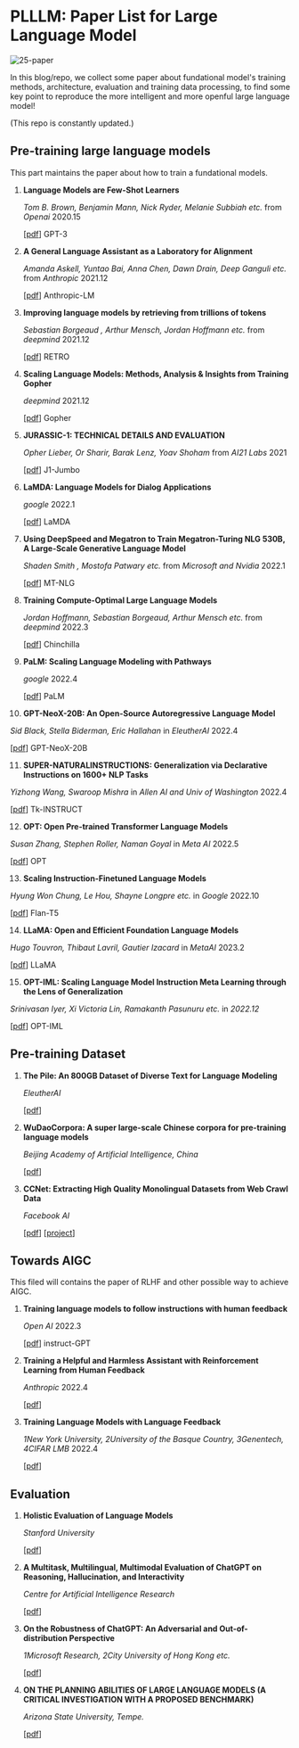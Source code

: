 # PLLLM: Paper List for Large Language Model

![25-paper](https://img.shields.io/badge/ModelPaperNumber-25-brightgreen)

In this blog/repo, we collect some paper about fundational model's training methods, architecture, evaluation and training data processing, to find some key point to reproduce the more intelligent and more openful large language model!

(This repo is constantly updated.)

<!--more-->


## Pre-training large language models

This part maintains the paper about how to train a fundational models.

1. **Language Models are Few-Shot Learners** 
   
   *Tom B. Brown, Benjamin Mann, Nick Ryder, Melanie Subbiah etc.*  from *Openai*  2020.15
   
   [[pdf](https://arxiv.org/pdf/2005.14165.pdf)] GPT-3

2. **A General Language Assistant as a Laboratory for Alignment** 

   *Amanda Askell, Yuntao Bai, Anna Chen,  Dawn Drain,  Deep Ganguli etc.* from *Anthropic*  2021.12

   [[pdf](https://arxiv.org/pdf/2112.00861.pdf)] Anthropic-LM

3. **Improving language models by retrieving from trillions of tokens**

   *Sebastian Borgeaud ,  Arthur Mensch,  Jordan Hoffmann etc.*  from *deepmind*  2021.12 

   [[pdf](https://arxiv.org/pdf/2112.04426.pdf)]  RETRO

4. **Scaling Language Models: Methods, Analysis & Insights from Training Gopher**

   *deepmind* 2021.12

   [[pdf](https://arxiv.org/pdf/2112.11446.pdf)] Gopher

5. **JURASSIC-1: TECHNICAL DETAILS AND EVALUATION**

   *Opher Lieber, Or Sharir, Barak Lenz, Yoav Shoham* from *AI21 Labs* 2021

   [[pdf](https://uploads-ssl.webflow.com/60fd4503684b466578c0d307/61138924626a6981ee09caf6_jurassic_tech_paper.pdf)] J1-Jumbo

6. **LaMDA: Language Models for Dialog Applications**

   *google* 2022.1

   [[pdf](https://arxiv.org/pdf/2201.08239.pdf)] LaMDA

7. **Using DeepSpeed and Megatron to Train Megatron-Turing NLG 530B, A Large-Scale Generative Language Model**

   *Shaden Smith , Mostofa Patwary etc.* from *Microsoft and Nvidia* 2022.1

   [[pdf](https://arxiv.org/pdf/2201.11990.pdf)] MT-NLG

8. **Training Compute-Optimal Large Language Models**

   *Jordan Hoffmann,  Sebastian Borgeaud,  Arthur Mensch etc.* from *deepmind* 2022.3

   [[pdf](https://arxiv.org/pdf/2203.15556.pdf)] Chinchilla

9. **PaLM: Scaling Language Modeling with Pathways** 

   *google* 2022.4

   [[pdf](https://arxiv.org/pdf/2204.02311.pdf)] PaLM

10. **GPT-NeoX-20B: An Open-Source Autoregressive Language Model**

   *Sid Black, Stella Biderman, Eric Hallahan* in *EleutherAI* 2022.4

   [[pdf](https://arxiv.org/pdf/2204.06745.pdf)] GPT-NeoX-20B

11. **SUPER-NATURALINSTRUCTIONS: Generalization via Declarative Instructions on 1600+ NLP Tasks**

   *Yizhong Wang, Swaroop Mishra* in *Allen AI and Univ of Washington* 2022.4

   [[pdf](https://arxiv.org/pdf/2204.07705.pdf)] Tk-INSTRUCT

12. **OPT: Open Pre-trained Transformer Language Models**

   *Susan Zhang, Stephen Roller, Naman Goyal* in *Meta AI* 2022.5

   [[pdf](https://arxiv.org/pdf/2205.01068.pdf)] OPT

13. **Scaling Instruction-Finetuned Language Models**

   *Hyung Won Chung, Le Hou, Shayne Longpre etc.* in *Google* 2022.10

   [[pdf](https://arxiv.org/pdf/2210.11416.pdf)] Flan-T5

14. **LLaMA: Open and Efficient Foundation Language Models**

   *Hugo Touvron, Thibaut Lavril, Gautier Izacard* in *MetaAI* 2023.2

   [[pdf](https://scontent-hkg4-1.xx.fbcdn.net/v/t39.8562-6/333078981_693988129081760_4712707815225756708_n.pdf?_nc_cat=108&ccb=1-7&_nc_sid=ad8a9d&_nc_ohc=0JlbsRuMCfYAX9WpBiC&_nc_ht=scontent-hkg4-1.xx&oh=00_AfD6f_1ziFoK1HhZiIJ3dE9ECxyipnNjguzEqAWQoVzh9g&oe=63FDD562)] LLaMA

15. **OPT-IML: Scaling Language Model Instruction Meta Learning through the Lens of Generalization**

   *Srinivasan Iyer, Xi Victoria Lin, Ramakanth Pasunuru etc.* in *2022.12*

   [[pdf](https://arxiv.org/pdf/2212.12017.pdf)] OPT-IML

## Pre-training Dataset

1. **The Pile: An 800GB Dataset of Diverse Text for Language Modeling**

   *EleutherAI*

   [[pdf](https://arxiv.org/pdf/2101.00027.pdf)]

2. **WuDaoCorpora: A super large-scale Chinese corpora for pre-training language models**

   *Beijing Academy of Artificial Intelligence, China*

   [[pdf](https://pdf.sciencedirectassets.com/777606/1-s2.0-S2666651021X00022/1-s2.0-S2666651021000152/main.pdf?X-Amz-Security-Token=IQoJb3JpZ2luX2VjEMv%2F%2F%2F%2F%2F%2F%2F%2F%2F%2FwEaCXVzLWVhc3QtMSJHMEUCIQCgx948NzjCEOiNRb0ic5RDKecuYPFuIA2k14p6MephTAIgBzAyOUeXFjUTAJwXr0EuJex0y2EmmA5huGVbBh%2BjF6QqswUIcxAFGgwwNTkwMDM1NDY4NjUiDJ%2F04s%2FyM2axraYodyqQBY6g2XBilWfl3rP4%2F%2Bx9L5ESb83ruzT8y1FW6zP3har5tKU2zZ9xEkvNWiRgTwT1vVBLzl9LJkS029kLczFXO9HHBAdWclWAB4yh%2FpvyOy4MlMdtG8Lj1xDnH24buJGm19GIlOmtLMJg3vckk7nX7uYhMjb4m1forGdSIBHqAaBK%2B6g2Gqzoo4cr2NazBpadPLS6OOe1AyVntH1z1v5Kf8vBwEWyObSjuqhC36dSAA3m7JedhUb1OudzL27pFrD%2FDw1%2ForEJKfA4%2FL4sRLBYmZwK4vPUb6NhJmSpcwJ6cR1iyhYNxsgTUq6JHqqj6pTHIy%2FKKfHT4BWwhrieC1GpdOW2aqAC3ca2FYCpgmexomTPMjuZ%2F%2BHeK4afLVQqV5HFLS2Fi%2FvY6T%2FIT1t1NXEYa7KcQt7G1VUzg761Af%2FNqgyKPA8i6ENcLJQMcs7y8yeEuEcZIqluRmqwYDcMedjNOmwoqXyTOW42KglhqL8RKeVJJ3QjQ1YOlCbbgxOXP5C6ccvo6CNDar8PqCXe8FKGcFWJj6kvjmRkH0Fif60FFKPqkzVi9hndMhoez6lFZH1drPjiNUutUFYRYRMwA9FFSyr7qnBgL49FDfdin3zhXRDCIqcG6ahIC5%2Bllt7I%2BWOo%2BVlfbIqf%2BV0WVCoAtng8AmsRIZIgX8qAIO4g%2Bqmv39lHpCdvdrVLgWL5Pk%2FG%2FmB5K5r5xAvGwx6RsGLno8XfrOJTmXepcqNkqVyQ%2Brwuee5ZwZcuwnIEOuReBSTYveECdBTwNXyYib1BDD2Yx8p0XeFnsq%2BHEqNUqsHKw2%2FFx%2FS8G%2BiC5uaJI7ps53bOmv9haxwy3Vbm%2BIVMjHp86%2BJhXHZaLN0ZT3mxTDkWgps%2FdyMQMPul958GOrEB%2FKu1f1Syjnn5gWWnECMxbPphU%2BheIkA7hCzHYDQWSXstdRz1zO8LxtWaNJhgTuLigKoePByi3dn9bPJ3mHqwFl3cPaPcO1ImQbqVFcVu8eWSO3V8t3ysOlwKTORDKlL%2F01bJDY2lqS%2FF3n9QbDBDXROmkgFGE8jBMu9HZApuvMu%2BEU4H%2FUzqE7xZJGtOF6ias2BAOV4QhHfN%2BR7SwTwsLQfoaY8qPxDQgibDLrgfg70Y&X-Amz-Algorithm=AWS4-HMAC-SHA256&X-Amz-Date=20230228T105054Z&X-Amz-SignedHeaders=host&X-Amz-Expires=300&X-Amz-Credential=ASIAQ3PHCVTY75K4KAHI%2F20230228%2Fus-east-1%2Fs3%2Faws4_request&X-Amz-Signature=2923a94fc59500d2c0f34e42336b82710ce8ad6faea2c447b30cd244816590cd&hash=e7f51ffa1321f139fbf6580a8b56287946f16c1e2eca595f3529b9a662d819a1&host=68042c943591013ac2b2430a89b270f6af2c76d8dfd086a07176afe7c76c2c61&pii=S2666651021000152&tid=spdf-dd2690a4-0155-471f-94ea-ad665435b9af&sid=c9927fc84b2ae148b91878c34025033816d0gxrqa&type=client&tsoh=d3d3LnNjaWVuY2VkaXJlY3QuY29t&ua=19085707535d57025e075d&rr=7a089a1a9ed90fc0&cc=cn)]

3. **CCNet: Extracting High Quality Monolingual Datasets from Web Crawl Data**

   *Facebook AI*

   [[pdf](https://aclanthology.org/2020.lrec-1.494.pdf)] [[project](https://github.com/facebookresearch/cc_net)]


## Towards AIGC

This filed will contains the paper of RLHF and other possible way to achieve AIGC.

1. **Training language models to follow instructions with human feedback**

   *Open AI* 2022.3

   [[pdf](https://arxiv.org/pdf/2203.02155.pdf)] instruct-GPT

2. **Training a Helpful and Harmless Assistant with Reinforcement Learning from Human Feedback**

   *Anthropic* 2022.4

   [[pdf](https://arxiv.org/pdf/2204.05862.pdf)] 

3. **Training Language Models with Language Feedback**

   *1New York University, 2University of the Basque Country, 3Genentech, 4CIFAR LMB* 2022.4

   [[pdf](https://arxiv.org/pdf/2204.14146.pdf)]


## Evaluation

1. **Holistic Evaluation of Language Models**

   *Stanford University*

   [[pdf](https://arxiv.org/pdf/2211.09110.pdf)]

2. **A Multitask, Multilingual, Multimodal Evaluation of ChatGPT on Reasoning, Hallucination, and Interactivity**

   *Centre for Artificial Intelligence Research* 

   [[pdf](https://arxiv.org/pdf/2302.04023.pdf)]

3. **On the Robustness of ChatGPT: An Adversarial and Out-of-distribution Perspective**

   *1Microsoft Research, 2City University of Hong Kong etc.*

   [[pdf](https://arxiv.org/pdf/2302.12095v1.pdf)]

4. **ON THE PLANNING ABILITIES OF LARGE LANGUAGE MODELS (A CRITICAL INVESTIGATION WITH A PROPOSED BENCHMARK)**

   *Arizona State University, Tempe.* 

   [[pdf](https://arxiv.org/pdf/2302.06706v1.pdf)]






